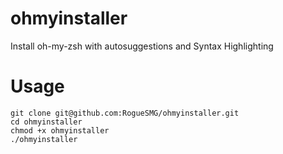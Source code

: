 # ohmyinstaller
Install oh-my-zsh with autosuggestions and Syntax Highlighting

# Usage
```
git clone git@github.com:RogueSMG/ohmyinstaller.git
cd ohmyinstaller
chmod +x ohmyinstaller
./ohmyinstaller
```
